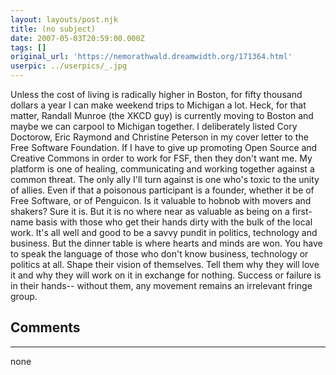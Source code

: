 ```yaml
---
layout: layouts/post.njk
title: (no subject)
date: 2007-05-03T20:59:00.000Z
tags: []
original_url: 'https://nemorathwald.dreamwidth.org/171364.html'
userpic: ../userpics/_.jpg
---
```

Unless the cost of living is radically higher in Boston, for fifty thousand dollars a year I can make weekend trips to Michigan a lot. Heck, for that matter, Randall Munroe (the XKCD guy) is currently moving to Boston and maybe we can carpool to Michigan together. I deliberately listed Cory Doctorow, Eric Raymond and Christine Peterson in my cover letter to the Free Software Foundation. If I have to give up promoting Open Source and Creative Commons in order to work for FSF, then they don't want me. My platform is one of healing, communicating and working together against a common threat. The only ally I'll turn against is one who's toxic to the unity of allies. Even if that a poisonous participant is a founder, whether it be of Free Software, or of Penguicon. Is it valuable to hobnob with movers and shakers? Sure it is. But it is no where near as valuable as being on a first-name basis with those who get their hands dirty with the bulk of the local work. It's all well and good to be a savvy pundit in politics, technology and business. But the dinner table is where hearts and minds are won. You have to speak the language of those who don't know business, technology or politics at all. Shape their vision of themselves. Tell them why they will love it and why they will work on it in exchange for nothing. Success or failure is in their hands-- without them, any movement remains an irrelevant fringe group.

## Comments

---

none
